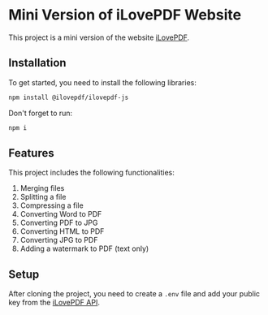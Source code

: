 # Mini Version of iLovePDF Website

This project is a mini version of the website [iLovePDF](https://www.ilovepdf.com).

## Installation

To get started, you need to install the following libraries:

```bash
npm install @ilovepdf/ilovepdf-js
```

Don't forget to run:

```bash
npm i
```

## Features

This project includes the following functionalities:

1. Merging files
2. Splitting a file
3. Compressing a file
4. Converting Word to PDF
5. Converting PDF to JPG
6. Converting HTML to PDF
7. Converting JPG to PDF
8. Adding a watermark to PDF (text only)

## Setup

After cloning the project, you need to create a `.env` file and add your public key from the [iLovePDF API](https://developer.ilovepdf.com/).